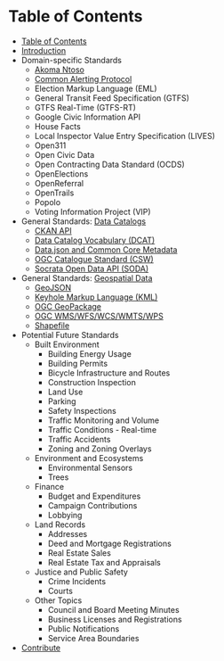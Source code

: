 # Table of Contents

* [Table of Contents](SUMMARY.md)
* [Introduction](README.md)
* Domain-specific Standards
   * [Akoma Ntoso](standards/akoma_ntoso.md)
   * [Common Alerting Protocol](standards/common_alerting_protocol.md)
   * Election Markup Language (EML)
   * General Transit Feed Specification (GTFS)
   * GTFS Real-Time (GTFS-RT)
   * Google Civic Information API
   * House Facts
   * Local Inspector Value Entry Specification (LIVES)
   * Open311
   * Open Civic Data
   * Open Contracting Data Standard (OCDS)
   * OpenElections
   * OpenReferral
   * OpenTrails
   * Popolo
   * Voting Information Project (VIP)
* General Standards: [Data Catalogs](data_catalogs.md)
   * [CKAN API](standards/ckan_api.md)
   * [Data Catalog Vocabulary (DCAT)](standards/data_catalog_vocabulary_dcat.md)
   * [Data.json and Common Core Metadata](standards/datajson_common_core_metadata.md)
   * [OGC Catalogue Standard (CSW)](standards/ogc_catalogue_standard_csw.md)
   * [Socrata Open Data API (SODA)](standards/socrata_open_data_api_soda.md)
* General Standards: [Geospatial Data](geospatial_data.md)
   * [GeoJSON](standards/geojson.md)
   * [Keyhole Markup Language (KML)](standards/keyhole_markup_language_kml.md)
   * [OGC GeoPackage](standards/ogc_geopackage.md)
   * [OGC WMS/WFS/WCS/WMTS/WPS](standards/ogc_wms-wfs-wcs-wmts-wps.md)
   * [Shapefile](standards/shapefile.md)
* Potential Future Standards
   * Built Environment
       * Building Energy Usage
       * Building Permits
       * Bicycle Infrastructure and Routes
       * Construction Inspection
       * Land Use
       * Parking
       * Safety Inspections
       * Traffic Monitoring and Volume
       * Traffic Conditions - Real-time
       * Traffic Accidents
       * Zoning and Zoning Overlays
   * Environment and Ecosystems
       * Environmental Sensors
       * Trees
   * Finance
       * Budget and Expenditures
       * Campaign Contributions
       * Lobbying
   * Land Records
       * Addresses
       * Deed and Mortgage Registrations
       * Real Estate Sales
       * Real Estate Tax and Appraisals
   * Justice and Public Safety
       * Crime Incidents
       * Courts
   * Other Topics
       * Council and Board Meeting Minutes
       * Business Licenses and Registrations
       * Public Notifications
       * Service Area Boundaries
* [Contribute](contribute.md)


